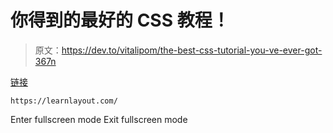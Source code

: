 # 你得到的最好的 CSS 教程！

> 原文：<https://dev.to/vitalipom/the-best-css-tutorial-you-ve-ever-got-367n>

[链接](https://learnlayout.com/)

```
https://learnlayout.com/ 
```

Enter fullscreen mode Exit fullscreen mode
